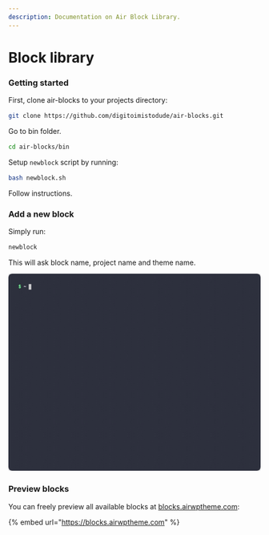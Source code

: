 ```yaml
---
description: Documentation on Air Block Library.
---
```


# Block library

### Getting started

First, clone air-blocks to your projects directory:

```bash
git clone https://github.com/digitoimistodude/air-blocks.git
```

Go to bin folder.

```bash
cd air-blocks/bin
```

Setup `newblock` script by running:

```bash
bash newblock.sh
```

Follow instructions.

### Add a new block

Simply run:

```bash
newblock
```

This will ask block name, project name and theme name.

![](<../../.gitbook/assets/2022-02-25 11.15.44.gif>)

### Preview blocks

You can freely preview all available blocks at [blocks.airwptheme.com](https://blocks.airwptheme.com/):

{% embed url="https://blocks.airwptheme.com" %}
